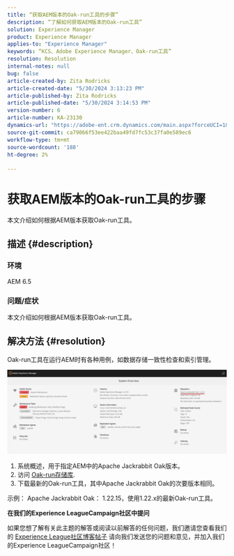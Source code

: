 ```yaml
---
title: “获取AEM版本的Oak-run工具的步骤”
description: “了解如何获取AEM版本的Oak-run工具”
solution: Experience Manager
product: Experience Manager
applies-to: "Experience Manager"
keywords: “KCS、Adobe Experience Manager、Oak-run工具”
resolution: Resolution
internal-notes: null
bug: false
article-created-by: Zita Rodricks
article-created-date: "5/30/2024 3:13:23 PM"
article-published-by: Zita Rodricks
article-published-date: "5/30/2024 3:14:53 PM"
version-number: 6
article-number: KA-23130
dynamics-url: "https://adobe-ent.crm.dynamics.com/main.aspx?forceUCI=1&pagetype=entityrecord&etn=knowledgearticle&id=4042e426-971e-ef11-840a-000d3a372703"
source-git-commit: ca79066f53ee422baa49fd7fc53c37fa0e589ec6
workflow-type: tm+mt
source-wordcount: '188'
ht-degree: 2%

---
```


# 获取AEM版本的Oak-run工具的步骤


本文介绍如何根据AEM版本获取Oak-run工具。

## 描述 {#description}


### 环境

AEM 6.5

### 问题/症状

本文介绍如何根据AEM版本获取Oak-run工具。


## 解决方法 {#resolution}


Oak-run工具在运行AEM时有各种用例，如数据存储一致性检查和索引管理。

![](assets/9c19e0e0-dc7d-ee11-8179-6045bd006a22.png)

1. 系统概述，用于指定AEM中的Apache Jackrabbit Oak版本。
2. 访问 [Oak-run存储库](https://repo1.maven.org/maven2/org/apache/jackrabbit/oak-run/).
3. 下载最新的Oak-run工具，其中Apache Jackrabbit Oak的次要版本相同。


示例： Apache Jackrabbit Oak： 1.22.15，使用1.22.x的最新Oak-run工具。



<b>在我们的Experience LeagueCampaign社区中提问</b>

如果您想了解有关此主题的解答或阅读以前解答的任何问题，我们邀请您查看我们的 [Experience League社区博客帖子](https://experienceleaguecommunities.adobe.com/t5/adobe-experience-manager-blogs/introducing-top-kcs-articles-curated-for-your-aem/ba-p/672734#M1180) 请向我们发送您的问题和意见，并加入我们的Experience LeagueCampaign社区！


